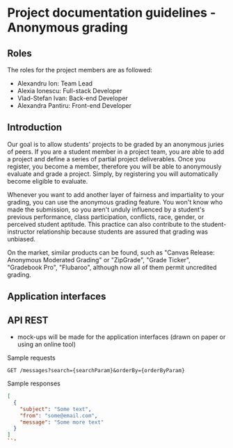 # Project documentation guidelines - Anonymous grading
 
## Roles

The roles for the project members are as followed:
* Alexandru Ion: Team Lead
* Alexia Ionescu: Full-stack Developer
* Vlad-Stefan Ivan: Back-end Developer
* Alexandra Pantiru: Front-end Developer

## Introduction

Our goal is to allow students' projects to be graded by an anonymous juries of peers. If you are a student member in a project team, you are able to add a project and define a series of partial project deliverables. Once you register, you become a member, therefore you will be able to anonymously evaluate and grade a project. Simply, by registering you will automatically become eligible to evaluate. 

Whenever you want to add another layer of fairness and impartiality to your grading, you can use the anonymous grading feature. You won't know who made the submission, so you aren't unduly influenced by a student's previous performance, class participation, conflicts, race, gender, or perceived student aptitude. This practice can also contribute to the student-instructor relationship because students are assured that grading was unbiased.

On the market, similar products can be found, such as "Canvas Release: Anonymous Moderated Grading" or "ZipGrade", "Grade Ticker", "Gradebook Pro", "Flubaroo", although now all of them permit uncredited grading.

## Application interfaces


## API REST

* mock-ups will be made for the application interfaces (drawn on paper or using an online tool)

Sample requests

```
GET /messages?search={searchParam}&orderBy={orderByParam}
```

Sample responses

```json
[ 
  {
    "subject": "Some text",
    "from": "some@email.com",
    "message": "Some more text"
  }
]
``'
